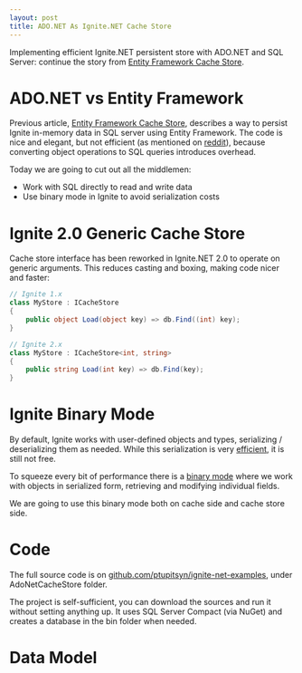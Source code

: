 ```yaml
---
layout: post
title: ADO.NET As Ignite.NET Cache Store
---
```


Implementing efficient Ignite.NET persistent store with ADO.NET and SQL Server: continue the story from [Entity Framework Cache Store](https://ptupitsyn.github.io/Entity-Framework-Cache-Store/).


# ADO.NET vs Entity Framework

Previous article, [Entity Framework Cache Store](https://ptupitsyn.github.io/Entity-Framework-Cache-Store/), describes a way to persist Ignite in-memory data in SQL server using Entity Framework. The code is nice and elegant, but not efficient (as mentioned on [reddit](https://www.reddit.com/r/programming/comments/593ep1/entity_framework_as_ignitenet_cache_store/d95mnt6/)), because converting object operations to SQL queries introduces overhead.

Today we are going to cut out all the middlemen:

* Work with SQL directly to read and write data
* Use binary mode in Ignite to avoid serialization costs

# Ignite 2.0 Generic Cache Store

Cache store interface has been reworked in Ignite.NET 2.0 to operate on generic arguments. This reduces casting and boxing, making code nicer and faster:

```cs
// Ignite 1.x
class MyStore : ICacheStore
{
    public object Load(object key) => db.Find((int) key);
}

// Ignite 2.x
class MyStore : ICacheStore<int, string>
{
    public string Load(int key) => db.Find(key);
}

```

# Ignite Binary Mode

By default, Ignite works with user-defined objects and types, serializing / deserializing them as needed. While this serialization is very [efficient](https://ptupitsyn.github.io/Ignite-Serialization-Performance/), it is still not free.

To squeeze every bit of performance there is a [binary mode](https://apacheignite-net.readme.io/docs/binary-mode) where we work with objects in serialized form, retrieving and modifying individual fields.

We are going to use this binary mode both on cache side and cache store side.

# Code

The full source code is on [github.com/ptupitsyn/ignite-net-examples](https://github.com/ptupitsyn/ignite-net-examples), under AdoNetCacheStore folder.

The project is self-sufficient, you can download the sources and run it without setting anything up.
It uses SQL Server Compact (via NuGet) and creates a database in the bin folder when needed.

# Data Model

